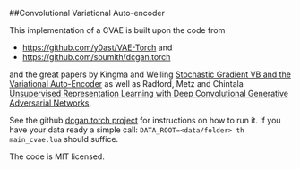 ##Convolutional Variational Auto-encoder

This implementation of a CVAE is built upon the code from 
- https://github.com/y0ast/VAE-Torch and 
- https://github.com/soumith/dcgan.torch

and the great papers by Kingma and Welling [Stochastic Gradient VB and the Variational Auto-Encoder](http://arxiv.org/abs/1312.6114)
as well as Radford, Metz and Chintala [Unsupervised Representation Learning with Deep Convolutional Generative Adversarial Networks](http://arxiv.org/abs/1511.06434).

See the github [dcgan.torch project](https://github.com/soumith/dcgan.torch) for instructions on how to run it. If you have your data ready a simple call:
`DATA_ROOT=<data/folder> th main_cvae.lua`
should suffice.

The code is MIT licensed.

